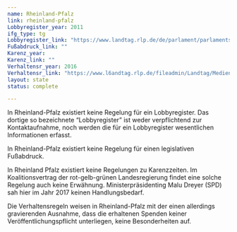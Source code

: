```yaml
---
name: Rheinland-Pfalz
link: rheinland-pfalz
Lobbyregister_year: 2011
ifg_type: tg
Lobbyregister_link: "https://www.landtag.rlp.de/de/parlament/parlamentsdokumente/lobbyistenregister/"
Fußabdruck_link: ""
Karenz_year:
Karenz_link: ""
Verhaltensr_year: 2016
Verhaltensr_link: "https://www.l6andtag.rlp.de/fileadmin/Landtag/Medien/Rechtsgrundlagen/verhaltensregeln_fuer_die_mitglieder_des_landtags-1.pdf"
layout: state
status: complete

---
```


In Rheinland-Pfalz existiert keine Regelung für ein Lobbyregister. Das dortige so bezeichnete “Lobbyregister” ist weder verpflichtend zur Kontaktaufnahme, noch werden die für ein Lobbyregister wesentlichen Informationen erfasst.

In Rheinland-Pfalz existiert keine Regelung für einen legislativen Fußabdruck.

In Rheinland Pfalz existiert keine Regelungen zu Karenzzeiten. Im Koalitionsvertrag der rot-gelb-grünen Landesregierung findet eine solche Regelung auch keine Erwähnung. Ministerpräsidenting Malu Dreyer (SPD) sah hier im Jahr 2017 keinen Handlungsbedarf.

Die Verhaltensregeln weisen in Rheinland-Pfalz mit der einen allerdings gravierenden Ausnahme, dass die erhaltenen Spenden keiner Veröffentlichungspflicht unterliegen, keine Besonderheiten auf.
